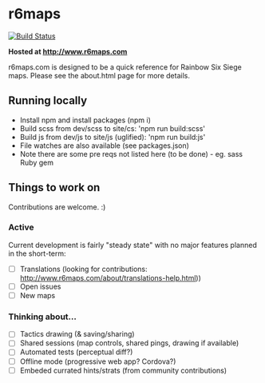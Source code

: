 # r6maps
[![Build Status](https://travis-ci.org/capajon/r6maps.svg?branch=master)](https://travis-ci.org/capajon/r6maps)

**Hosted at http://www.r6maps.com**

r6maps.com is designed to be a quick reference for Rainbow Six Siege maps.  Please see the about.html page for more details.

## Running locally
- Install npm and install packages (npm i)
- Build scss from dev/scss to site/cs: 'npm run build:scss'
- Build js from dev/js to site/js (uglified): 'npm run build:js'
- File watches are also available (see packages.json)
- Note there are some pre reqs not listed here (to be done) - eg. sass Ruby gem

## Things to work on
Contributions are welcome. :)

### Active
Current development is fairly "steady state" with no major features planned in the short-term:
- [ ] Translations (looking for contributions: http://www.r6maps.com/about/translations-help.html))
- [ ] Open issues
- [ ] New maps

### Thinking about...
- [ ] Tactics drawing (& saving/sharing)
- [ ] Shared sessions (map controls, shared pings, drawing if available)
- [ ] Automated tests (perceptual diff?)
- [ ] Offline mode (progressive web app? Cordova?)
- [ ] Embeded currated hints/strats (from community contributions)
